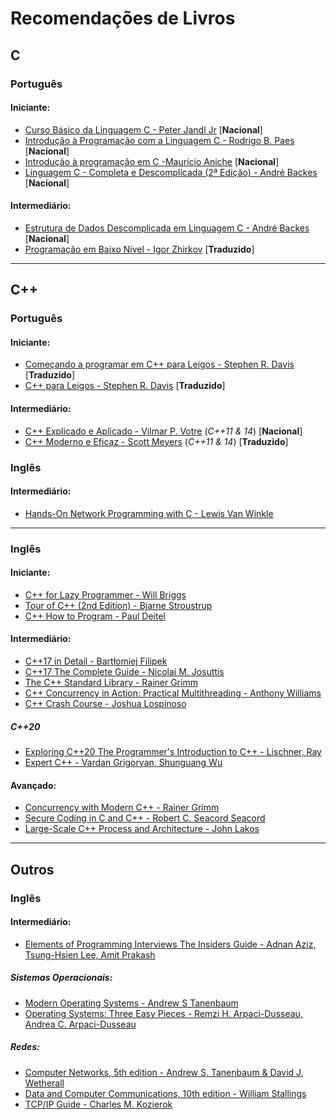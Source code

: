 # Recomendações de Livros

## C

### Português

#### Iniciante:

- [Curso Básico da Linguagem C - Peter Jandl Jr](https://novatec.com.br/livros/curso-basico-linguagem-c/) [**Nacional**]
- [Introdução à Programação com a Linguagem C - Rodrigo B. Paes](https://novatec.com.br/livros/introducao-programacao-linguagem-c/) [**Nacional**]
- [Introdução à programação em C -Maurício Aniche](https://www.casadocodigo.com.br/products/livro-introducao-c) [**Nacional**]
- [Linguagem C - Completa e Descomplicada (2ª Edição) - André Backes](https://www.grupogen.com.br/linguagem-c-440057) [**Nacional**]

#### Intermediário:
- [Estrutura de Dados Descomplicada em Linguagem C - André Backes](https://www.grupogen.com.br/estrutura-de-dados-descomplicada-em-linguagem-c) [**Nacional**]
- [Programação em Baixo Nível - Igor Zhirkov](https://novatec.com.br/livros/programacao-em-baixo-nivel/) [**Traduzido**]

---

## C++

### Português

#### Iniciante:

- [Começando a programar em C++ para Leigos - Stephen R. Davis](http://www.altabooks.com.br/produto/comecando-a-programar-em-c-para-leigos/) [**Traduzido**]
- [C++ para Leigos - Stephen R. Davis](http://www.altabooks.com.br/produto/c-para-leigos-traducao-da-7a-edicao/) [**Traduzido**]


#### Intermediário:

- [C++ Explicado e Aplicado - Vilmar P. Votre](http://www.altabooks.com.br/produto/c-explicado-e-aplicado/) (*C++11 & 14*) [**Nacional**]
- [C++ Moderno e Eficaz - Scott Meyers](http://www.altabooks.com.br/produto/c-moderno-e-eficaz-42-formas-especificas-de-aprimorar-seu-uso-de-c11-e-c14/) (*C++11 & 14*) [**Traduzido**]

### Inglês

#### Intermediário:

- [Hands-On Network Programming with C - Lewis Van Winkle](https://www.packtpub.com/networking-and-servers/hands-network-programming-c)

---

### Inglês

#### Iniciante:

- [C++ for Lazy Programmer - Will Briggs](https://www.apress.com/gp/book/9781484251867)
- [Tour of C++ (2nd Edition) - Bjarne Stroustrup](http://www.stroustrup.com/tour2.html)
- [C++ How to Program - Paul Deitel](https://www.pearson.com/us/higher-education/program/Deitel-C-How-to-Program-Plus-My-Lab-Programming-with-Pearson-e-Text-Access-Card-Package-10th-Edition/PGM1100513.html)

#### Intermediário:

- [C++17 in Detail - Bartłomiej Filipek](https://leanpub.com/cpp17indetail)
- [C++17 The Complete Guide - Nicolai M. Josuttis](https://leanpub.com/cpp17)
- [The C++ Standard Library - Rainer Grimm](https://leanpub.com/cpplibrary)
- [C++ Concurrency in Action: Practical Multithreading - Anthony Williams](https://www.cplusplusconcurrencyinaction.com/)
- [C++ Crash Course - Joshua Lospinoso](https://nostarch.com/cppcrashcourse)

##### C++20

- [Exploring C++20 The Programmer's Introduction to C++ - Lischner, Ray](https://www.apress.com/gp/book/9781484259603)
- [Expert C++ - Vardan Grigoryan, Shunguang Wu](https://www.packtpub.com/programming/mastering-c-programming)

#### Avançado:

- [Concurrency with Modern C++ - Rainer Grimm](https://leanpub.com/concurrencywithmodernc)
- [Secure Coding in C and C++ - Robert C. Seacord Seacord ](https://resources.sei.cmu.edu/library/asset-view.cfm?assetid=54183)
- [Large-Scale C++ Process and Architecture - John Lakos](https://isocpp.org/blog/2020/02/Large-Scale-C-Volume-I-Process-and-Architecture)

---

## Outros

### Inglês

#### Intermediário:

- [Elements of Programming Interviews The Insiders Guide - Adnan Aziz, Tsung-Hsien Lee, Amit Prakash](https://books.google.de/books/about/Elements_of_Programming_Interviews.html?id=y6FLBQAAQBAJ&redir_esc=y)

##### Sistemas Operacionais:

- [Modern Operating Systems - Andrew S Tanenbaum](https://www.pearson.com/us/higher-education/program/Tanenbaum-Modern-Operating-Systems-4th-Edition/PGM80736.html)
- [Operating Systems: Three Easy Pieces - Remzi H. Arpaci-Dusseau, Andrea C. Arpaci-Dusseau](http://pages.cs.wisc.edu/~remzi/OSTEP/)

##### Redes:

- [Computer Networks, 5th edition - Andrew S. Tanenbaum & David J. Wetherall](https://www.pearson.com/store/p/computer-networks/P100001359716/9780132126953)
- [Data and Computer Communications, 10th edition - William Stallings](https://www.pearson.com/store/p/data-and-computer-communications/P100002511962)
- [TCP/IP Guide - Charles M. Kozierok](https://nostarch.com/tcpip.htm)

